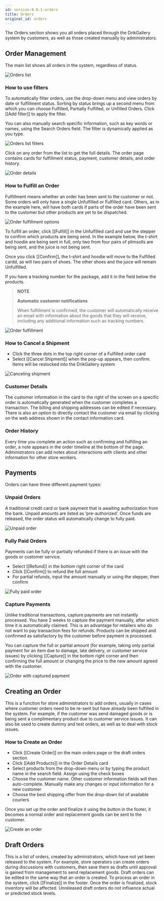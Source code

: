 ```yaml
---
id: version-0.0.1-orders
title: Orders
original_id: orders
---
```


The Orders section shows you all orders placed through the DrikGallery system by customers, as well as those created manually by administrators.


## Order Management

The main list shows all orders in the system, regardless of status.

![Orders list](assets/dashboard-orders/1.png)

### How to use filters 

To automatically filter orders, use the drop-down menu and view orders by date or fulfillment status. Sorting by status brings up a second menu from which you can choose Fulfilled, Partially Fulfilled, or Unfilled Orders. Click [[Add filter]] to apply the filter. 

You can also manually search specific information, such as key words or names, using the Search Orders field. The filter is dynamically applied as you type. 


![Orders list filters](assets/dashboard-orders/2.jpg)


Click on any order from the list to get the full details. The order page contains cards for fulfillment status, payment, customer details, and order history.

![Order details](assets/dashboard-orders/3.jpg)


### How to Fulfill an Order

Fulfillment means whether an order has been sent to the customer or not. Some orders will only have a single Unfulfilled or Fulfilled card. Others, as in the example here, will have both cards if parts of the order have been sent to the customer but other products are yet to be dispatched. 

![Order fulfillment options](assets/dashboard-orders/4.jpg)


To fulfill an order, click [[Fulfill]] in the Unfulfilled card and use the stepper to confirm which products are being send. In the example below, the t-shirt and hoodie are being sent in full, only two from four pairs of plimsolls are being sent, and the juice is not being sent.

Once you click [[Confirm]], the t-shirt and hoodie will move to the Fulfilled cardd, as will two pairs of shoes. The other shoes and the juice will remain Unfulfilled.

If you have a tracking number for the package, add it in the field below the products.

> **NOTE**
>
> **Automatic customer notifications**
>
> When fulfillment is confirmed, the customer will automatically receive an email with information about the goods that they will receive, including any additional information such as tracking numbers.

![Order fulfillment](assets/dashboard-orders/5.jpg)


### How to Cancel a Shipment

- Click the three dots in the top right corner of a Fulfilled order card
- Select [[Cancel&nbsp;Shipment]] when the pop-up appears, then confirm. Items will be restocked into the DrikGallery system

![Canceling shipment](assets/dashboard-orders/6.jpg)


### Customer Details

The customer information in the card to the right of the screen on a specific order is automatically generated when the customer completes a transaction. The billing and shipping addresses can be edited if necessary. There is also an option to directly contact the customer via email by clicking on the web address shown in the contact information card.

### Order History

Every time you complete an action such as confirming and fulfilling an order, a note appears in the order timeline at the bottom of the page. Administrators can add notes about interactions with clients and other information for other store workers.

## Payments

Orders can have three different payment types:


### Unpaid Orders

A traditional credit card or bank payment that is awaiting authorization from the bank. Unpaid amounts are listed as ‘pre-authorized’. Once funds are released, the order status will automatically change to fully paid.	

![Unpaid order](assets/dashboard-orders/7.jpg)


### Fully Paid Orders

Payments can be fully or partially refunded if there is an issue with the goods or customer service.

- Select [[Refund]] in the bottom right corner of the card
- Click [[Confirm]] to refund the full amount 
- For partial refunds, input the amount manually or using the stepper, then confirm

![Fully paid order](assets/dashboard-orders/8.jpg)


### Capture Payments

Unlike traditional transactions, capture payments are not instantly processed. You have 2 weeks to capture the payment manually, after which time it is automatically claimed. This is an advantage for retailers who do not want to pay transaction fees for refunds. Products can be shipped and confirmed as satisfactory by the customer before payment is processed. 

You can capture the full or partial amount (for example, taking only partial payment for an item due to damage, late delivery, or customer service issues) by clicking [[Capture]] in the bottom right corner and then confirming the full amount or changing the price to the new amount agreed with the customer.

![Order with captured payment](assets/dashboard-orders/9.jpg)


## Creating an Order

This is a function for store administrators to add orders, usually in cases where customer orders need to be re-sent but have already been fulfilled in the system. For example, if the customer was send damaged goods or is being sent a complimentary product due to customer service issues. It can also be used to create dummy and test orders, as well as to deal with stock issues.


### How to Create an Order

- Click [[Create&nbsp;Order]] on the main orders page or the draft orders section
- Click [[Add&nbsp;Products]] in the Order Details card
- Select products from the drop-down menu or by typing the product name in the search field. Assign using the check boxes
- Choose the customer name. Other customer information fields will then auto-complete. Manually make any changes or input information for a new customer
- Choose the best shipping offer from the drop-down list of available couriers

Once you set up the order and finalize it using the button in the footer, it becomes a normal order and replacement goods can be sent to the customer.

![Create an order](assets/dashboard-orders/CreateOrdersImage.png)

## Draft Orders

This is a list of orders, created by administrators, which have not yet been released to the system. For example, store operators can create orders during discussions with customers, then save them as drafts until approval is gained from management to send replacement goods. Draft orders can be edited in the same way that an order is created. To process an order in the system, click [[Finalize]] in the footer. Once the order is finalized, stock inventory will be affected. Unreleased draft orders do not influence actual or predicted stock levels. 